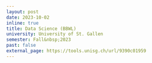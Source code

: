 ```yaml
---
layout: post
date: 2023-10-02
inline: true
title: Data Science (BBWL)
university: University of St. Gallen
semester: Fall&nbsp;2023
past: false
external_page: https://tools.unisg.ch/url/9390c01959
---
```

